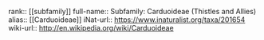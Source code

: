 

rank:: [[subfamily]]
full-name:: Subfamily: Carduoideae (Thistles and Allies)
alias:: [[Carduoideae]]
iNat-url:: https://www.inaturalist.org/taxa/201654
wiki-url:: http://en.wikipedia.org/wiki/Carduoideae